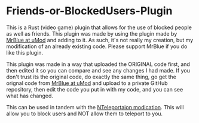 # Friends-or-BlockedUsers-Plugin
This is a Rust (video game) plugin that allows for the use of blocked people as well as friends. This plugin was made by using the plugin made by [MrBlue at uMod](https://umod.org/plugins/friends) and adding to it. As such, it's not really my creation, but my modification of an already existing code. Please support MrBlue if you do like this plugin.

This plugin was made in a way that uploaded the ORIGINAL code first, and then edited it so you can compare and see any changes I had made. If you don't trust its the original code, do exactly the same thing, go get the orignal code from [MrBlue at uMod](https://umod.org/plugins/friends) and upload to a private GitHub repository, then edit the code you put in with my code, and you can see what has changed.

This can be used in tandem with the [NTeleportaion modication](https://github.com/ViolationHandler-exe/NTeleportation-Blocking). This will allow you to block users and NOT allow them to teleport to you. 
